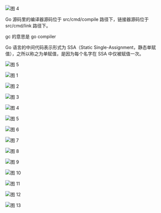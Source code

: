 
![图 4](https://s2.loli.net/2022/04/26/vLejPZkifx4Ta65.png)  

Go 源码里的编译器源码位于 src/cmd/compile 路径下，链接器源码位于 src/cmd/link 路径下。

gc 的意思是 go compiler

Go 语言的中间代码表示形式为 SSA（Static Single-Assignment，静态单赋值），之所以称之为单赋值，是因为每个名字在 SSA 中仅被赋值一次。

![图 5](https://s2.loli.net/2022/04/26/A8wCMqfoNx1XdyG.png)  

![图 1](https://s2.loli.net/2022/07/31/T9lXfnQmtucCWNr.png)  

![图 2](https://s2.loli.net/2022/07/31/A2bVYzKBr9klmPM.png)  

![图 3](https://s2.loli.net/2022/07/31/2erzBS8lDxat7in.png)  

![图 4](https://s2.loli.net/2022/07/31/5NGqmYlLQf9dJIu.png)  

![图 5](https://s2.loli.net/2022/07/31/Pwj35tmM6rD4vpl.png)  

![图 6](https://s2.loli.net/2022/07/31/9H73tvCG2XhFNYU.png)  

![图 7](https://s2.loli.net/2022/07/31/geGyfcX4hU1Ibjz.png)  

 ![图 8](https://s2.loli.net/2022/07/31/B8MC9cFgloVYZIk.png)  

![图 9](https://s2.loli.net/2022/07/31/FyhMNcCJqPRBWiE.png)  

![图 10](https://s2.loli.net/2022/07/31/QyP1uBeSzh9CxD7.png)  

![图 11](https://s2.loli.net/2022/07/31/vHWQP8D4LK6ByzI.png)  

![图 12](https://s2.loli.net/2022/07/31/oOTE8NdM6VjF7Z2.png)  

![图 13](https://s2.loli.net/2022/07/31/5WvH7fhIUpBuA6Z.png)  

